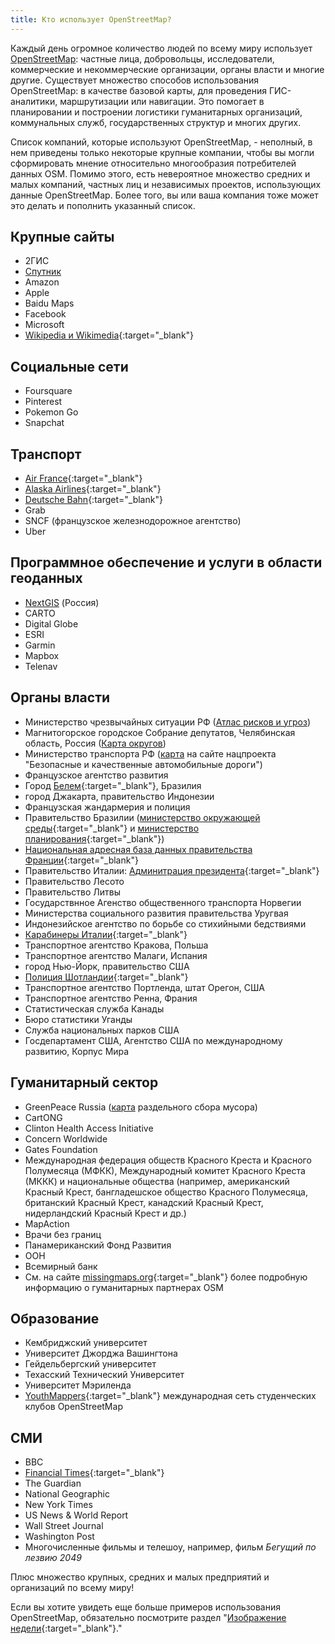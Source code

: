 ```yaml
---
title: Кто использует OpenStreetMap?
---
```


Каждый день огромное количество людей по всему миру использует <a href="https://openstreetmap.org">OpenStreetMap</a>: частные лица, добровольцы, исследователи, коммерческие и некоммерческие организации, органы власти и многие другие. Существует множество способов использования OpenStreetMap: в качестве базовой карты, для проведения ГИС-аналитики, маршрутизации или навигации. Это помогает в планировании и построении логистики гуманитарных организаций, коммунальных служб, государственных структур и многих других.

Список компаний, которые используют OpenStreetMap, - неполный, в нем приведены только некоторые крупные компании, чтобы вы могли сформировать мнение относительно многообразия потребителей данных OSM. Помимо этого, есть невероятное множество средних и малых компаний, частных лиц и независимых проектов, использующих данные OpenStreetMap. Более того, вы или ваша компания тоже может это делать и пополнить указанный список.

## Крупные сайты

* 2ГИС
* [Спутник](http://maps.sputnik.ru/)
* Amazon
* Apple
* Baidu Maps
* Facebook
* Microsoft
* [Wikipedia и Wikimedia](https://blog.wikimedia.org/2018/06/28/interactive-maps-now-in-your-language/){:target="_blank"}

## Социальные сети

* Foursquare
* Pinterest
* Pokemon Go
* Snapchat

## Транспорт

* [Air France](https://wiki.openstreetmap.org/wiki/File:Air_France_seatback_map_display.jpg){:target="_blank"}
* [Alaska Airlines](https://twitter.com/openstreetmapes/status/554009623062388736){:target="_blank"}
* [Deutsche Bahn](https://wiki.openstreetmap.org/wiki/File:OpenStreetMap_in_an_IC2_carriage_(DB).jpg){:target="_blank"}
* Grab
* SNCF (французское железнодорожное агентство)
* Uber

## Программное обеспечение и услуги в области геоданных

* [NextGIS](https://nextgis.ru) (Россия)
* CARTO
* Digital Globe
* ESRI
* Garmin
* Mapbox
* Telenav

## Органы власти

* Министерство чрезвычайных ситуации РФ ([Атлас рисков и угроз](https://atlas.mchs.ru/))
* Магнитогорское городское Cобрание депутатов, Челябинская область, Россия ([Карта округов](http://www.magnitka.org/map))
* Министерство транспорта РФ ([карта](https://bkdrf.ru/map) на сайте нацпроекта "Безопасные и качественные автомобильные дороги")
* Французское агентство развития
* Город [Белем](http://www.kdaberlinda.pa.gov.br/mapa_app/){:target="_blank"},  Бразилия
* город Джакарта, правительство Индонезии
* Французская жандармерия и полиция
* Правительство Бразилии ([министерство окружающей среды](https://www.ibama.gov.br/siema/){:target="_blank"} и [министерство планирования](http://www.visualizador.inde.gov.br){:target="_blank"})
* [Национальная адресная база данных правительства Франции](https://adresse.data.gouv.fr){:target="_blank"}
* Правительство Италии: [Админитрация президента](http://www.governo.it/mappa-del-presidente){:target="_blank"}
* Правительство Лесото
* Правительство Литвы
* Государствнное Агенство общественного транспорта Норвегии
* Министерства социального развития правительства Уругвая
* Индонезийское агентство по борьбе со стихийными бедствиями
* [Карабинеры Италии](http://www.carabinieri.it/cittadino/informazioni/dove-siamo){:target="_blank"}
* Транспортное агентство Кракова, Польша
* Транспортное агентство Малаги, Испания
* город Нью-Йорк, правительство США
* [Полиция Шотландии](http://www.scotland.police.uk/your-community/edinburgh/){:target="_blank"}
* Транспортное агентство Портленда, штат Орегон, США
* Транспортное агентство Ренна, Франия
* Статистическая служба Канады
* Бюро статистики Уганды
* Служба национальных парков США
* Госдепартамент США, Агентство США по международному развитию, Корпус Мира

## Гуманитарный сектор
* GreenPeace Russia ([карта](https://recyclemap.ru/) раздельного сбора мусора)
* CartONG
* Clinton Health Access Initiative
* Concern Worldwide
* Gates Foundation
* Международная федерация обществ Красного Креста и Красного Полумесяца (МФКК), Международный комитет Красного Креста (МККК) и национальные общества (например, американский Красный Крест, бангладешское общество Красного Полумесяца, британский Красный Крест, канадский Красный Крест, нидерландский Красный Крест и др.)
* MapAction
* Врачи без границ
* Панамериканский Фонд Развития
* ООН
* Всемирный банк
* См. на сайте [missingmaps.org](https://www.missingmaps.org){:target="_blank"} более подробную информацию о гуманитарных партнерах OSM

## Образование
* Кембриджский университет
* Университет Джорджа Вашингтона
* Гейдельбергский университет
* Техасский Технический Университет
* Университет Мэриленда
* [YouthMappers](https://www.youthmappers.org){:target="_blank"} международная сеть студенческих клубов OpenStreetMap

## СМИ

* BBC
* [Financial Times](https://www.reddit.com/r/dataisbeautiful/comments/9j285h/im_steve_bernard_interactive_design_editor_at_the/e6o3kyz/){:target="_blank"}
* The Guardian
* National Geographic
* New York Times
* US News & World Report
* Wall Street Journal
* Washington Post
* Многочисленные фильмы и телешоу, например, фильм *Бегущий по лезвию 2049*

Плюс множество крупных, средних и малых предприятий и организаций по всему миру!

Если вы хотите увидеть еще больше примеров использования OpenStreetMap, обязательно посмотрите раздел "[Изображение недели](https://wiki.openstreetmap.org/wiki/Featured_images){:target="_blank"}."
